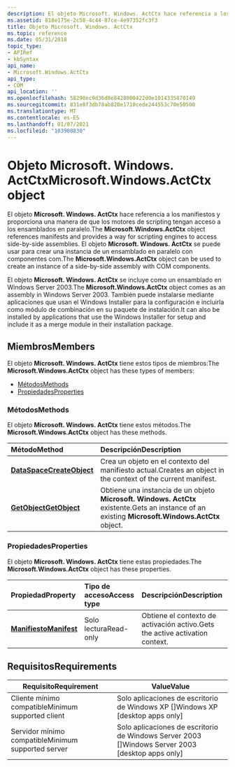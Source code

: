 ```yaml
---
description: El objeto Microsoft. Windows. ActCtx hace referencia a los manifiestos y proporciona una manera de que los motores de scripting tengan acceso a los ensamblados en paralelo. El objeto Microsoft. Windows. ActCtx se puede usar para crear una instancia de un ensamblado en paralelo con componentes COM.
ms.assetid: 818e175e-2c58-4c44-87ce-4e97352fc3f3
title: Objeto Microsoft. Windows. ActCtx
ms.topic: reference
ms.date: 05/31/2018
topic_type:
- APIRef
- kbSyntax
api_name:
- Microsoft.Windows.ActCtx
api_type:
- COM
api_location: ''
ms.openlocfilehash: 58290ec9d36d8e8428000422d0e1014335870149
ms.sourcegitcommit: 831e8f3db78ab820e1710cede244553c70e50500
ms.translationtype: MT
ms.contentlocale: es-ES
ms.lasthandoff: 01/07/2021
ms.locfileid: "103908830"
---
```

# <a name="microsoftwindowsactctx-object"></a><span data-ttu-id="bef5d-104">Objeto Microsoft. Windows. ActCtx</span><span class="sxs-lookup"><span data-stu-id="bef5d-104">Microsoft.Windows.ActCtx object</span></span>

<span data-ttu-id="bef5d-105">El objeto **Microsoft. Windows. ActCtx** hace referencia a los manifiestos y proporciona una manera de que los motores de scripting tengan acceso a los ensamblados en paralelo.</span><span class="sxs-lookup"><span data-stu-id="bef5d-105">The **Microsoft.Windows.ActCtx** object references manifests and provides a way for scripting engines to access side-by-side assemblies.</span></span> <span data-ttu-id="bef5d-106">El objeto **Microsoft. Windows. ActCtx** se puede usar para crear una instancia de un ensamblado en paralelo con componentes com.</span><span class="sxs-lookup"><span data-stu-id="bef5d-106">The **Microsoft.Windows.ActCtx** object can be used to create an instance of a side-by-side assembly with COM components.</span></span>

<span data-ttu-id="bef5d-107">El objeto **Microsoft. Windows. ActCtx** se incluye como un ensamblado en Windows Server 2003.</span><span class="sxs-lookup"><span data-stu-id="bef5d-107">The **Microsoft.Windows.ActCtx** object comes as an assembly in Windows Server 2003.</span></span> <span data-ttu-id="bef5d-108">También puede instalarse mediante aplicaciones que usan el Windows Installer para la configuración e incluirla como módulo de combinación en su paquete de instalación.</span><span class="sxs-lookup"><span data-stu-id="bef5d-108">It can also be installed by applications that use the Windows Installer for setup and include it as a merge module in their installation package.</span></span>

## <a name="members"></a><span data-ttu-id="bef5d-109">Miembros</span><span class="sxs-lookup"><span data-stu-id="bef5d-109">Members</span></span>

<span data-ttu-id="bef5d-110">El objeto **Microsoft. Windows. ActCtx** tiene estos tipos de miembros:</span><span class="sxs-lookup"><span data-stu-id="bef5d-110">The **Microsoft.Windows.ActCtx** object has these types of members:</span></span>

-   [<span data-ttu-id="bef5d-111">Métodos</span><span class="sxs-lookup"><span data-stu-id="bef5d-111">Methods</span></span>](#methods)
-   [<span data-ttu-id="bef5d-112">Propiedades</span><span class="sxs-lookup"><span data-stu-id="bef5d-112">Properties</span></span>](#properties)

### <a name="methods"></a><span data-ttu-id="bef5d-113">Métodos</span><span class="sxs-lookup"><span data-stu-id="bef5d-113">Methods</span></span>

<span data-ttu-id="bef5d-114">El objeto **Microsoft. Windows. ActCtx** tiene estos métodos.</span><span class="sxs-lookup"><span data-stu-id="bef5d-114">The **Microsoft.Windows.ActCtx** object has these methods.</span></span>



| <span data-ttu-id="bef5d-115">Método</span><span class="sxs-lookup"><span data-stu-id="bef5d-115">Method</span></span>                               | <span data-ttu-id="bef5d-116">Descripción</span><span class="sxs-lookup"><span data-stu-id="bef5d-116">Description</span></span>                                                                     |
|:-------------------------------------|:--------------------------------------------------------------------------------|
| [<span data-ttu-id="bef5d-117">**DataSpace**</span><span class="sxs-lookup"><span data-stu-id="bef5d-117">**CreateObject**</span></span>](createobject.md) | <span data-ttu-id="bef5d-118">Crea un objeto en el contexto del manifiesto actual.</span><span class="sxs-lookup"><span data-stu-id="bef5d-118">Creates an object in the context of the current manifest.</span></span><br/>            |
| [<span data-ttu-id="bef5d-119">**GetObject**</span><span class="sxs-lookup"><span data-stu-id="bef5d-119">**GetObject**</span></span>](getobject.md)       | <span data-ttu-id="bef5d-120">Obtiene una instancia de un objeto **Microsoft. Windows. ActCtx** existente.</span><span class="sxs-lookup"><span data-stu-id="bef5d-120">Gets an instance of an existing **Microsoft.Windows.ActCtx** object.</span></span><br/> |



 

### <a name="properties"></a><span data-ttu-id="bef5d-121">Propiedades</span><span class="sxs-lookup"><span data-stu-id="bef5d-121">Properties</span></span>

<span data-ttu-id="bef5d-122">El objeto **Microsoft. Windows. ActCtx** tiene estas propiedades.</span><span class="sxs-lookup"><span data-stu-id="bef5d-122">The **Microsoft.Windows.ActCtx** object has these properties.</span></span>



| <span data-ttu-id="bef5d-123">Propiedad</span><span class="sxs-lookup"><span data-stu-id="bef5d-123">Property</span></span>                                | <span data-ttu-id="bef5d-124">Tipo de acceso</span><span class="sxs-lookup"><span data-stu-id="bef5d-124">Access type</span></span>          | <span data-ttu-id="bef5d-125">Descripción</span><span class="sxs-lookup"><span data-stu-id="bef5d-125">Description</span></span>                                    |
|:----------------------------------------|:---------------------|:-----------------------------------------------|
| [<span data-ttu-id="bef5d-126">**Manifiesto**</span><span class="sxs-lookup"><span data-stu-id="bef5d-126">**Manifest**</span></span>](manifest.md)<br/> | <span data-ttu-id="bef5d-127">Solo lectura</span><span class="sxs-lookup"><span data-stu-id="bef5d-127">Read-only</span></span><br/> | <span data-ttu-id="bef5d-128">Obtiene el contexto de activación activo.</span><span class="sxs-lookup"><span data-stu-id="bef5d-128">Gets the active activation context.</span></span><br/> |



 

## <a name="requirements"></a><span data-ttu-id="bef5d-129">Requisitos</span><span class="sxs-lookup"><span data-stu-id="bef5d-129">Requirements</span></span>



| <span data-ttu-id="bef5d-130">Requisito</span><span class="sxs-lookup"><span data-stu-id="bef5d-130">Requirement</span></span> | <span data-ttu-id="bef5d-131">Value</span><span class="sxs-lookup"><span data-stu-id="bef5d-131">Value</span></span> |
|-------------------------------------|------------------------------------------------------|
| <span data-ttu-id="bef5d-132">Cliente mínimo compatible</span><span class="sxs-lookup"><span data-stu-id="bef5d-132">Minimum supported client</span></span><br/> | <span data-ttu-id="bef5d-133">Solo aplicaciones de escritorio de Windows XP \[\]</span><span class="sxs-lookup"><span data-stu-id="bef5d-133">Windows XP \[desktop apps only\]</span></span><br/>          |
| <span data-ttu-id="bef5d-134">Servidor mínimo compatible</span><span class="sxs-lookup"><span data-stu-id="bef5d-134">Minimum supported server</span></span><br/> | <span data-ttu-id="bef5d-135">Solo aplicaciones de escritorio de Windows Server 2003 \[\]</span><span class="sxs-lookup"><span data-stu-id="bef5d-135">Windows Server 2003 \[desktop apps only\]</span></span><br/> |



 

 




